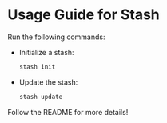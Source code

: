 # Usage Guide for Stash

Run the following commands:

- Initialize a stash:
  ```bash
  stash init
  ```

- Update the stash:
  ```bash
  stash update
  ```

Follow the README for more details!
